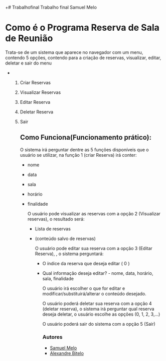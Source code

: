 +# Trabalhofinal
Trabalho final Samuel Melo

## <h1>Como é o Programa Reserva de Sala de Reunião</h1>
 Trata-se de um sistema que aparece no navegador com um menu, contendo 5 opções, contendo para a criação de reservas, visualizar, editar, deletar e sair do menu
- 1. Criar Reservas
  2. Visualizar Reservas
  3. Editar Reserva
  4. Deletar Reserva
  5. Sair
 
     ### <h2>Como Funciona(Funcionamento prático):</h2>
     O sistema irá perguntar dentre as 5 funções disponíveis que o usuário se utilizar, na função 1 (criar Reserva) irá conter:
     - nome
     - data
     - sala
     - horário
     - finalidade

       O usuário pode visualizar as reservas com a opção 2 (Visualizar reservas), o resultado será:
       - Lista de reservas
       - (conteúdo salvo de reservas)
      
         O usuário pode editar sua reserva com a opção 3 (Editar Reserva), , o sistema perguntará:
         - O índice da reserva que deseja editar ( 0 )
         - Qual informação deseja editar? - nome, data, horário, sala, finalidade
        
           O usuário irá escolher o que for editar e modificar/substituirá/alterar o conteúdo desejado.

           O usuário poderá deletar sua reserva com a opção 4 (deletar reserva), o sistema irá perguntar qual reserva deseja deletar, o usuário escolhe as opções (0, 1, 2, 3,...)

           O usuário poderá sair do sistema com a opção 5 (Sair)

           ### Autores
           - [Samuel Melo](https://github.com/leumasmelo)
           - [Alexandre Bitelo](https://github.com/AlexandreBitelo/AlexandreBitelo)
